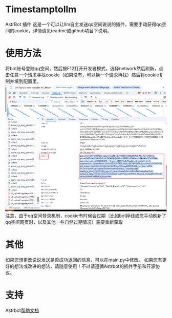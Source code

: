 # Timestamptollm

AstrBot 插件
这是一个可以让llm自主发送qq空间说说的插件，需要手动获得qq空间的cookie，详情请见readme或github项目下说明。
# 使用方法
将bot账号登陆qq空间，然后按F12打开开发者模式，选择network然后刷新，点击任意一个请求寻找cookie（如果没有，可以换一个请求再找）然后将cookie复制并填到配置里。
![alt text](image.png)
注意，由于qq空间登录机制，cookie有时候会过期（比如bot掉线或您手动刷新了qq空间网页时，以及其他一些自然过期情况）需要重新获取
# 其他
如果您想更改说说发送是否成功返回的信息，可以在main.py中修改。
如果您有更好的想法或改进的想法，请随意使用！不过请遵循Astrbot的插件手册和开源协议。
# 支持
Astrbot[帮助文档](https://astrbot.app)

